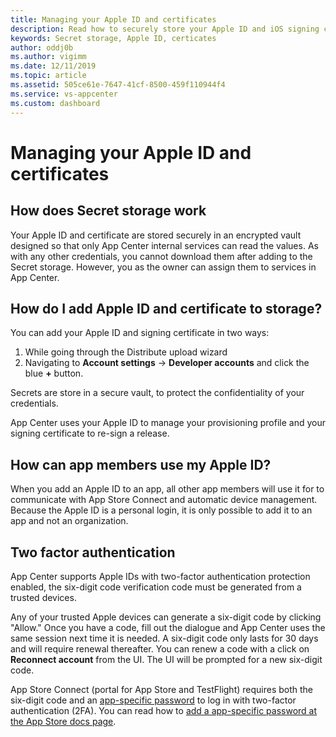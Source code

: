 ```yaml
---
title: Managing your Apple ID and certificates
description: Read how to securely store your Apple ID and iOS signing certificate in App Center.
keywords: Secret storage, Apple ID, certicates
author: oddj0b
ms.author: vigimm
ms.date: 12/11/2019
ms.topic: article
ms.assetid: 505ce61e-7647-41cf-8500-459f110944f4
ms.service: vs-appcenter
ms.custom: dashboard
---
```


# Managing your Apple ID and certificates

## How does Secret storage work

Your Apple ID and certificate are stored securely in an encrypted vault designed so that only App Center internal services can read the values. As with any other credentials, you cannot download them after adding to the Secret storage. However, you as the owner can assign them to services in App Center.

## How do I add Apple ID and certificate to storage?

You can add your Apple ID and signing certificate in two ways:

1. While going through the Distribute upload wizard
2. Navigating to **Account settings** -> **Developer accounts**  and click the blue **+** button. 

Secrets are store in a secure vault, to protect the confidentiality of your credentials.

App Center uses your Apple ID to manage your provisioning profile and your signing certificate to re-sign a release.

## How can app members use my Apple ID?

When you add an Apple ID to an app, all other app members will use it for to communicate with App Store Connect and automatic device management. Because the Apple ID is a personal login, it is only possible to add it to an app and not an organization.

## Two factor authentication

App Center supports Apple IDs with two-factor authentication protection enabled, the six-digit code verification code must be generated from a trusted devices.

Any of your trusted Apple devices can generate a six-digit code by clicking "Allow." Once you have a code, fill out the dialogue and App Center uses the same session next time it is needed. A six-digit code only lasts for 30 days and will require renewal thereafter. You can renew a code with a click on **Reconnect account** from the UI. The UI will be prompted for a new six-digit code.

App Store Connect (portal for App Store and TestFlight) requires both the six-digit code and an [app-specific password](https://support.apple.com/en-us/HT204397) to log in with two-factor authentication (2FA). You can read how to [add a app-specific password at the App Store docs page](~/distribution/stores/apple.md#adding-two-factor-authentication).
